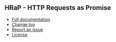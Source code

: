 HRaP - HTTP Requests as Promise
--------------------------------------------

 * [Full documentation](https://github.com/vegardbb/hrap/blob/main/docs)
 * [Change log](https://github.com/vegardbb/hrap/blob/main/CHANGELOG.md)
 * [Report an issue](https://github.com/vegardbb/hrap/issues)
 * [License](https://github.com/vegardbb/hrap/blob/main/LICENSE)
